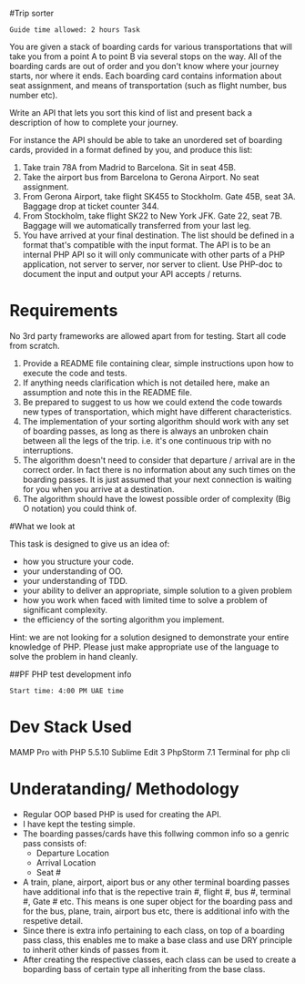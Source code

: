 #Trip sorter

	Guide time allowed: 2 hours Task

You are given a stack of boarding cards for various transportations that will take you from a point A to point B via several stops on the way. All of the boarding cards are out of order and you don't know where your journey starts, nor where it ends. Each boarding card contains information about seat assignment, and means of transportation (such as flight number, bus number etc).

Write an API that lets you sort this kind of list and present back a description of how to complete your journey.

For instance the API should be able to take an unordered set of boarding cards, provided in a format defined by you, and produce this list:

1. Take train 78A from Madrid to Barcelona. Sit in seat 45B.
2. Take the airport bus from Barcelona to Gerona Airport. No seat assignment.
3. From Gerona Airport, take flight SK455 to Stockholm. Gate 45B, seat 3A. Baggage drop at ticket counter 344.
4. From Stockholm, take flight SK22 to New York JFK. Gate 22, seat 7B. Baggage will we automatically transferred from your last leg.
5. You have arrived at your final destination.
The list should be defined in a format that's compatible with the input format. The API is to be an internal PHP API so it will only communicate with other parts of a PHP application, not server to server, nor server to client. Use PHP-doc to document the input and output your API accepts / returns.

# Requirements

No 3rd party frameworks are allowed apart from for testing. Start all code from scratch.

1. Provide a README file containing clear, simple instructions upon how to execute the code and tests.
2. If anything needs clarification which is not detailed here, make an assumption and note this in the README file.
3. Be prepared to suggest to us how we could extend the code towards new types of transportation, which might have different characteristics.
4. The implementation of your sorting algorithm should work with any set of boarding passes, as long as there is always an unbroken chain between all the legs of the trip. i.e. it's one continuous trip with no interruptions.
5. The algorithm doesn't need to consider that departure / arrival are in the correct order. In fact there is no information about any such times on the boarding passes. It is just assumed that your next connection is waiting for you when you arrive at a destination.
6. The algorithm should have the lowest possible order of complexity (Big O notation) you could think of.

#What we look at

This task is designed to give us an idea of:

- how you structure your code.
- your understanding of OO.
- your understanding of TDD.
- your ability to deliver an appropriate, simple solution to a given problem
- how you work when faced with limited time to solve a problem of significant
complexity.
- the efficiency of the sorting algorithm you implement.

Hint: we are not looking for a solution designed to demonstrate your entire knowledge of PHP. Please just make appropriate use of the language to solve the problem in hand cleanly.


##PF PHP test development info

	Start time: 4:00 PM UAE time

# Dev Stack Used

MAMP Pro with PHP 5.5.10
Sublime Edit 3
PhpStorm 7.1
Terminal for php cli


# Underatanding/ Methodology

- Regular OOP based PHP is used for creating the API. 
- I have kept the testing simple. 
- The boarding passes/cards have this follwing common info so a genric pass consists of:
	- Departure Location
	- Arrival Location
	- Seat #
- A train, plane, airport, aiport bus or any other terminal boarding passes have additional info that is the repective train #, flight #, bus #, terminal #, Gate # etc. This means is one super object for the boarding pass and for the bus, plane, train, airport bus etc, there is additional info with the respetive detail.
- Since there is extra info pertaining to each class, on top of a boarding pass class, this enables me to make a base class and use DRY principle to inherit other kinds of passes from it.
- After creating the respective classes, each class can be used to create a boparding bass of certain type all inheriting from the base class.
